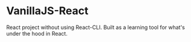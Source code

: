 # VanillaJS-React
React project without using React-CLI. Built as a learning tool for what's under the hood in React. 
